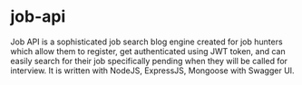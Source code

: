 # job-api
Job API is a sophisticated job search blog engine created for job hunters which allow them to register, get authenticated using JWT token, and can easily search for their job specifically pending when they will be called for interview. It is written with NodeJS, ExpressJS, Mongoose with Swagger UI.
